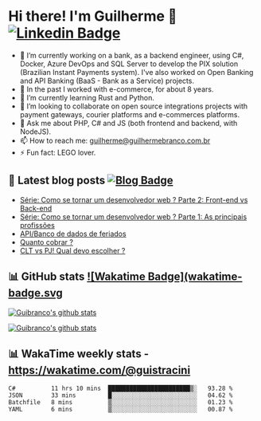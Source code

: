 # Hi there! I'm Guilherme 👋 [![Linkedin Badge](https://img.shields.io/badge/-LinkedIn-blue?style=for-the-badge&logo=Linkedin&logoColor=white&link=https://www.linkedin.com/in/guilhermestracini/)](https://www.linkedin.com/in/guilhermestracini/)

- 🔭 I’m currently working on a bank, as a backend engineer, using C#, Docker, Azure DevOps and SQL Server to develop the PIX solution (Brazilian Instant Payments system). I've also worked on Open Banking and API Banking (BaaS - Bank as a Service) projects. 
- 🔭 In the past I worked with e-commerce, for about 8 years.
- 🌱 I’m currently learning Rust and Python.
- 👯 I’m looking to collaborate on open source integrations projects with payment gateways, courier platforms and e-commerces platforms.
- 💬 Ask me about PHP, C# and JS (both frontend and backend, with NodeJS).
- 📫 How to reach me: guilherme@guilhermebranco.com.br
- ⚡ Fun fact: LEGO lover.

## 📕 Latest blog posts [![Blog Badge](https://img.shields.io/badge/-Blog-black?style=for-the-badge&logo=Wordpress&logoColor=white&link=https://blog.guilhermebranco.com.br/)](https://blog.guilhermebranco.com.br)

<!-- BLOG-POST-LIST:START -->
- [Série: Como se tornar um desenvolvedor web ? Parte 2: Front-end vs Back-end](https://blog.guilhermebranco.com.br/serie-desenvolvedor-web-parte-2/?utm_source=rss&utm_medium=rss&utm_campaign=serie-desenvolvedor-web-parte-2)
- [Série: Como se tornar um desenvolvedor web ? Parte 1: As principais profissões](https://blog.guilhermebranco.com.br/serie-desenvolvedor-web-parte-1/?utm_source=rss&utm_medium=rss&utm_campaign=serie-desenvolvedor-web-parte-1)
- [API/Banco de dados de feriados](https://blog.guilhermebranco.com.br/api-banco-de-dados-de-feriados/?utm_source=rss&utm_medium=rss&utm_campaign=api-banco-de-dados-de-feriados)
- [Quanto cobrar ?](https://blog.guilhermebranco.com.br/quanto-cobrar/?utm_source=rss&utm_medium=rss&utm_campaign=quanto-cobrar)
- [CLT vs PJ! Qual devo escolher ?](https://blog.guilhermebranco.com.br/clt-vs-pj-qual-devo-escolher/?utm_source=rss&utm_medium=rss&utm_campaign=clt-vs-pj-qual-devo-escolher)
<!-- BLOG-POST-LIST:END -->

## 📊 GitHub stats [![Wakatime Badge](wakatime-badge.svg](https://wakatime.com/@guistracini)

[![Guibranco's github stats](https://github-readme-stats.vercel.app/api?username=guibranco&include_all_commits=true&count_private=true&show_icons=true&theme=dark)](https://github.com/guibranco)

[![Guibranco's github stats](https://github-readme-stats.vercel.app/api/top-langs?username=guibranco&include_all_commits=true&count_private=true&show_icons=true&theme=dark&layout=compact)](https://github.com/guibranco)

## 📊 WakaTime weekly stats - https://wakatime.com/@guistracini

<!--START_SECTION:waka-->
```text
C#          11 hrs 10 mins  ███████████████████████▒░   93.28 % 
JSON        33 mins         █░░░░░░░░░░░░░░░░░░░░░░░░   04.62 % 
Batchfile   8 mins          ▒░░░░░░░░░░░░░░░░░░░░░░░░   01.23 % 
YAML        6 mins          ▒░░░░░░░░░░░░░░░░░░░░░░░░   00.87 % 
```
<!--END_SECTION:waka-->
